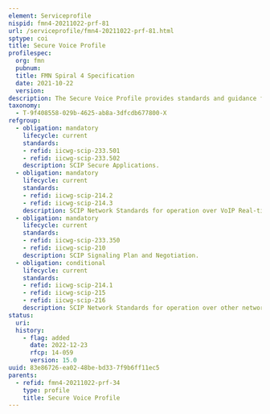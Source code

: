 ```yaml
---
element: Serviceprofile
nispid: fmn4-20211022-prf-81
url: /serviceprofile/fmn4-20211022-prf-81.html
sptype: coi
title: Secure Voice Profile
profilespec:
  org: fmn
  pubnum: 
  title: FMN Spiral 4 Specification
  date: 2021-10-22
  version: 
description: The Secure Voice Profile provides standards and guidance for the facilitation of secure telephony and other protected audio-based collaboration on federated mission networks.
taxonomy:
  - T-9f408558-029b-4625-ab8a-3dfcdb677800-X
refgroup:
  - obligation: mandatory
    lifecycle: current
    standards: 
    - refid: iicwg-scip-233.501
    - refid: iicwg-scip-233.502
    description: SCIP Secure Applications.
  - obligation: mandatory
    lifecycle: current
    standards: 
    - refid: iicwg-scip-214.2
    - refid: iicwg-scip-214.3
    description: SCIP Network Standards for operation over VoIP Real-time Transport Protocol (RTP).
  - obligation: mandatory
    lifecycle: current
    standards: 
    - refid: iicwg-scip-233.350
    - refid: iicwg-scip-210
    description: SCIP Signaling Plan and Negotiation.
  - obligation: conditional
    lifecycle: current
    standards: 
    - refid: iicwg-scip-214.1
    - refid: iicwg-scip-215
    - refid: iicwg-scip-216
    description: SCIP Network Standards for operation over other network types.
status:
  uri: 
  history: 
    - flag: added
      date: 2022-12-23
      rfcp: 14-059
      version: 15.0
uuid: 83e86726-ea02-48be-bd33-7f9b6ff11ec5
parents:
  - refid: fmn4-20211022-prf-34
    type: profile
    title: Secure Voice Profile
---
```

